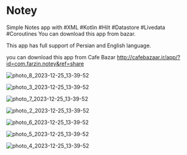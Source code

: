 # Notey
Simple Notes app with #XML #Kotlin #Hilt #Datastore #Livedata #Coroutines
You can download this app from bazar.

This app has full support of Persian and English language.

you can download this app from Cafe Bazar
http://cafebazaar.ir/app/?id=com.farzin.notey&ref=share


![photo_8_2023-12-25_13-39-52](https://github.com/farzinAndroid/Notey/assets/124037241/054e074b-7b00-4050-9df1-fa03dfd18cc3)


![photo_3_2023-12-25_13-39-52](https://github.com/farzinAndroid/Notey/assets/124037241/37ca66c3-d014-4e93-8ad1-ff942a5bb624)


![photo_7_2023-12-25_13-39-52](https://github.com/farzinAndroid/Notey/assets/124037241/9e118e43-0661-488e-a09c-49d17f766c77)



![photo_2_2023-12-25_13-39-52](https://github.com/farzinAndroid/Notey/assets/124037241/1ef0db46-8739-4cc9-846f-3c0d5a008de9)



![photo_6_2023-12-25_13-39-52](https://github.com/farzinAndroid/Notey/assets/124037241/18eb3700-7986-4a6c-a7e7-dcccf39070ab)



![photo_5_2023-12-25_13-39-52](https://github.com/farzinAndroid/Notey/assets/124037241/77592b4b-925f-424a-a0db-bdcac2f0076a)


![photo_4_2023-12-25_13-39-52](https://github.com/farzinAndroid/Notey/assets/124037241/e6a4e14d-891d-460d-bb50-4448b5f58faa)










